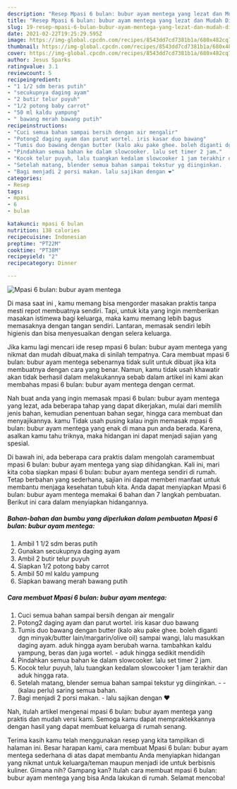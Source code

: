 ```yaml
---
description: "Resep Mpasi 6 bulan: bubur ayam mentega yang lezat dan Mudah Dibuat"
title: "Resep Mpasi 6 bulan: bubur ayam mentega yang lezat dan Mudah Dibuat"
slug: 19-resep-mpasi-6-bulan-bubur-ayam-mentega-yang-lezat-dan-mudah-dibuat
date: 2021-02-22T19:25:29.595Z
image: https://img-global.cpcdn.com/recipes/8543dd7cd7381b1a/680x482cq70/mpasi-6-bulan-bubur-ayam-mentega-foto-resep-utama.jpg
thumbnail: https://img-global.cpcdn.com/recipes/8543dd7cd7381b1a/680x482cq70/mpasi-6-bulan-bubur-ayam-mentega-foto-resep-utama.jpg
cover: https://img-global.cpcdn.com/recipes/8543dd7cd7381b1a/680x482cq70/mpasi-6-bulan-bubur-ayam-mentega-foto-resep-utama.jpg
author: Jesus Sparks
ratingvalue: 3.1
reviewcount: 5
recipeingredient:
- "1 1/2 sdm beras putih"
- "secukupnya daging ayam"
- "2 butir telur puyuh"
- "1/2 potong baby carrot"
- "50 ml kaldu yampung"
- " bawang merah bawang putih"
recipeinstructions:
- "Cuci semua bahan sampai bersih dengan air mengalir"
- "Potong2 daging ayam dan parut wortel. iris kasar duo bawang"
- "Tumis duo bawang dengan butter (kalo aku pake ghee. boleh diganti dgn minyak/butter lain/margarin/olive oil) sampai wangi, lalu masukkan daging ayam. aduk hingga ayam berubah warna. tambahkan kaldu yampung, beras dan juga wortel.  aduk hingga sedikit mendidih"
- "Pindahkan semua bahan ke dalam slowcooker. lalu set timer 2 jam."
- "Kocok telur puyuh, lalu tuangkan kedalam slowcooker 1 jam terakhir dan aduk hingga rata."
- "Setelah matang, blender semua bahan sampai tekstur yg diinginkan.   (kalau perlu) saring semua bahan."
- "Bagi menjadi 2 porsi makan. lalu sajikan dengan ❤️"
categories:
- Resep
tags:
- mpasi
- 6
- bulan

katakunci: mpasi 6 bulan 
nutrition: 138 calories
recipecuisine: Indonesian
preptime: "PT22M"
cooktime: "PT38M"
recipeyield: "2"
recipecategory: Dinner

---
```



![Mpasi 6 bulan: bubur ayam mentega](https://img-global.cpcdn.com/recipes/8543dd7cd7381b1a/680x482cq70/mpasi-6-bulan-bubur-ayam-mentega-foto-resep-utama.jpg)

Di masa  saat ini , kamu memang bisa mengorder masakan praktis tanpa mesti repot membuatnya sendiri. Tapi, untuk kita yang ingin memberikan masakan istimewa bagi keluarga, maka kamu memang lebih bagus memasaknya dengan tangan sendiri. Lantaran, memasak sendiri lebih higienis dan bisa menyesuaikan dengan selera keluarga.

Jika kamu lagi mencari ide resep mpasi 6 bulan: bubur ayam mentega yang nikmat dan mudah dibuat,maka di sinilah tempatnya. Cara membuat mpasi 6 bulan: bubur ayam mentega  sebenarnya tidak sulit untuk dibuat jika kita membuatnya dengan cara yang benar. Namun, kamu tidak usah khawatir akan tidak berhasil dalam melakukannya 
sebab dalam artikel ini kami akan membahas mpasi 6 bulan: bubur ayam mentega dengan cermat.  



Nah buat anda yang ingin memasak mpasi 6 bulan: bubur ayam mentega yang lezat, ada beberapa tahap yang dapat dikerjakan, mulai dari memilih jenis bahan, kemudian penentuan bahan segar, hingga cara membuat dan menyajikannya. kamu Tidak usah pusing kalau ingin memasak mpasi 6 bulan: bubur ayam mentega yang enak di mana pun anda berada. Karena, asalkan kamu  tahu triknya, maka hidangan ini dapat menjadi sajian yang spesial.

Di bawah ini, ada beberapa cara praktis  dalam mengolah caramembuat mpasi 6 bulan: bubur ayam mentega yang siap dihidangkan. Kali ini, mari kita coba siapkan mpasi 6 bulan: bubur ayam mentega sendiri di rumah. Tetap berbahan yang sederhana, sajian ini dapat memberi manfaat untuk membantu menjaga kesehatan tubuh kita. Anda dapat menyiapkan Mpasi 6 bulan: bubur ayam mentega memakai 6 bahan dan 7 langkah pembuatan. Berikut ini cara dalam menyiapkan hidangannya.

<!--inarticleads1-->

##### Bahan-bahan dan bumbu yang diperlukan dalam pembuatan Mpasi 6 bulan: bubur ayam mentega:

1. Ambil 1 1/2 sdm beras putih
1. Gunakan secukupnya daging ayam
1. Ambil 2 butir telur puyuh
1. Siapkan 1/2 potong baby carrot
1. Ambil 50 ml kaldu yampung
1. Siapkan  bawang merah bawang putih




<!--inarticleads2-->

##### Cara membuat Mpasi 6 bulan: bubur ayam mentega:

1. Cuci semua bahan sampai bersih dengan air mengalir
1. Potong2 daging ayam dan parut wortel. iris kasar duo bawang
1. Tumis duo bawang dengan butter (kalo aku pake ghee. boleh diganti dgn minyak/butter lain/margarin/olive oil) sampai wangi, lalu masukkan daging ayam. aduk hingga ayam berubah warna. tambahkan kaldu yampung, beras dan juga wortel.  - aduk hingga sedikit mendidih
1. Pindahkan semua bahan ke dalam slowcooker. lalu set timer 2 jam.
1. Kocok telur puyuh, lalu tuangkan kedalam slowcooker 1 jam terakhir dan aduk hingga rata.
1. Setelah matang, blender semua bahan sampai tekstur yg diinginkan.  -  - (kalau perlu) saring semua bahan.
1. Bagi menjadi 2 porsi makan. - lalu sajikan dengan ❤️




Nah, itulah artikel mengenai  mpasi 6 bulan: bubur ayam mentega  yang praktis dan mudah versi kami. Semoga kamu dapat mempraktekkannya dengan hasil yang dapat membuat keluarga di rumah senang. 

Terima kasih kamu telah menggunakan resep yang kita tampilkan di halaman ini. Besar harapan kami, cara membuat  Mpasi 6 bulan: bubur ayam mentega sederhana di atas dapat membantu Anda menyiapkan hidangan yang nikmat untuk keluarga/teman maupun menjadi ide untuk berbisnis kuliner. Gimana nih? Gampang kan? Itulah cara membuat mpasi 6 bulan: bubur ayam mentega yang bisa Anda lakukan di rumah. Selamat mencoba!


